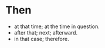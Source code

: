 # Then

- at that time; at the time in question.
- after that; next; afterward.
- in that case; therefore.